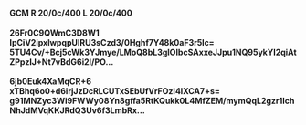 #### GCM R 20/0c/400 L 20/0c/400
**26Fr0C9QWmC3D8W1**<br/>**IpCiV2ipxlwpqpUIRU3sCzd3/0Hghf7Y48k0aF3r5lc=**<br/>**5TU4Cv/+Bcj5cWk3YJmye/LMoQ8bL3glOIbcSAxxeJJpu1NQ95ykYI2qiAtZPpzlJ+Nt7vBdG6i2I/PO...**<br/><br/>
**6jb0Euk4XaMqCR+6**<br/>**xTBhq6o0+d6irjJzDcRLCUTxSEbUfVrFOzl4IXCA7+s=**<br/>**g91MNZyc3Wi9FWWy08Yn8gffa5RtKQukk0L4MfZEM/mymQqL2gzr1IchNhJdMVqKKJRdQ3Uv6f3LmbRx...**